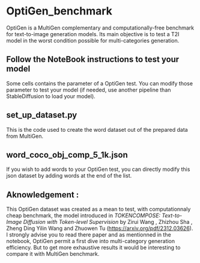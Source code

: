 # OptiGen_benchmark
OptiGen is a MultiGen complementary and computationally-free benchmark for text-to-image generation models. Its main objective is to test a T2I model in the worst condition possible for multi-categories generation.


## Follow the NoteBook instructions to test your model
Some cells contains the parameter of a OptiGen test. You can modify those parameter to test your model (if needed, use another pipeline than StableDiffusion to load your model).

## set_up_dataset.py
This is the code used to create the word dataset out of the prepared data from MultiGen.

## word_coco_obj_comp_5_1k.json
If you wish to add words to your OptiGen test, you can directly modify this json dataset by adding words at the end of the list.

## Aknowledgement :

This OptiGen dataset was created as a mean to test, with computationnaly cheap benchmark, the model introduced in *TOKENCOMPOSE: Text-to-Image Diffusion with Token-level Supervision* by Zirui Wang , Zhizhou Sha , Zheng Ding Yilin Wang and Zhuowen Tu (https://arxiv.org/pdf/2312.03626). 
I strongly advise you to read there paper and as mentionned in the notebook, OptiGen permit a first dive into multi-category generation efficiency. But to get more exhaustive results it would be interesting to compare it with MultiGen benchmark.
